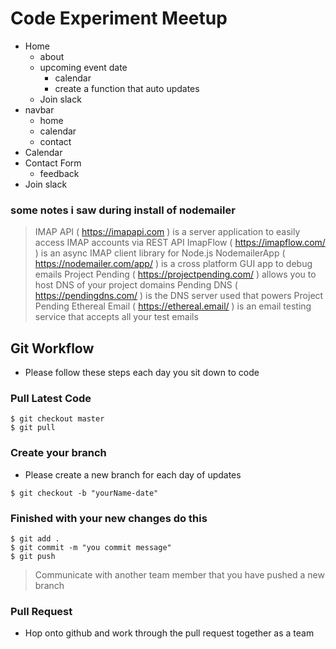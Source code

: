 # Code Experiment Meetup

- Home
  - about
  - upcoming event date
    - calendar
    - create a function that auto updates
  - Join slack
- navbar
  - home
  - calendar
  - contact
- Calendar
- Contact Form
  - feedback
- Join slack


### some notes i saw during install of nodemailer
> IMAP API (  https://imapapi.com  ) is a server application to easily access
  IMAP accounts via REST API
> ImapFlow (  https://imapflow.com/  ) is an async IMAP client library for
  Node.js
> NodemailerApp (  https://nodemailer.com/app/  ) is a cross platform GUI app to
  debug emails
> Project Pending (  https://projectpending.com/  ) allows you to host DNS of
  your project domains
> Pending DNS (  https://pendingdns.com/  ) is the DNS server used that powers
  Project Pending
> Ethereal Email (  https://ethereal.email/  ) is an email testing service that
  accepts all your test emails


## Git Workflow

- Please follow these steps each day you sit down to code

### Pull Latest Code

```
$ git checkout master
$ git pull
```

### Create your branch

- Please create a new branch for each day of updates

```
$ git checkout -b "yourName-date"
```

### Finished with your new changes do this

```
$ git add .
$ git commit -m "you commit message"
$ git push
```

> Communicate with another team member that you have pushed a new branch

### Pull Request

- Hop onto github and work through the pull request together as a team